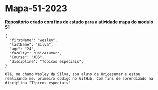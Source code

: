 # **Mapa-51-2023**
**Repositório criado com fins de estudo para a atividade mapa do modulo 51**
```
{
  "firstName": "wesley",
  "lastName": "Silva",
  "age": "24",
  "faculty": "Unicesumar",
  "Course": "ADS",
  "discipline": "Tópicos especiais",
}
```

`Olá, me chamo Wesley da Silva, sou aluno da Unicesumar e estou realizando meu primeiro codigo no GitHub,
Com fins de aprendizado na disciplina "Tópicos especiais" `
